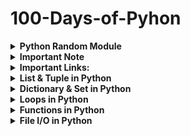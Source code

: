 # 100-Days-of-Pyhon

<details>
  <summary><b> Python Random Module</b></summary>
The random module in Python is a built-in module that provides various functions for generating random numbers and making random choices. It is commonly used for tasks such as generating random data, shuffling sequences, simulating random events, and more. The random module uses a pseudorandom number generator to produce random numbers.

You can import the random module using the following statement:
  ```python
import random
```
The <strong>random</strong> module provides the following functions:
  - <code>random():</code> Returns a random floating-point number between 0 and 1 (inclusive of 0, but exclusive of 1).
    ```python
    import random
    ```
  - <code>seed(a=None):</code> Initializes the random number generator with a seed value. If a is not specified, it uses the current system time.
    ```python
    import random
    
    random.seed(42)
    random_number = random.random()
    print(random_number)
    ```
  - <code>randrange(start, stop=None, step=1):</code> Returns a randomly selected element from the specified range. The start parameter is the starting point of the range (inclusive), stop is the endpoint of the range (exclusive), and step is the step value (optional).
    ```python
    import random
    
    random_number = random.randrange(1, 10, 2)
    print(random_number)
    ```
  - <code>randint(a, b):</code> Returns a random integer between a and b (inclusive of both a and b).
    ```python
    import random
    
    random_number = random.randint(1, 100)
    print(random_number)
    ```
  - <code>choice(seq):</code> Returns a randomly chosen element from a non-empty sequence seq, such as a list or a tuple.
    ```python
    import random
    
    my_list = [1, 2, 3, 4, 5]
    random_element = random.choice(my_list)
    print(random_element)
    ```
  - <code>shuffle(seq):</code> Randomly shuffles (rearranges) the elements in a sequence seq in place.
    ```python
    import random

    my_list = [1, 2, 3, 4, 5]
    random.shuffle(my_list)
    print(my_list)
    ```
  - <code>sample(population, k):</code> Returns a random selection of k unique elements from the specified population without replacement.
    ```python
    import random

    my_list = [1, 2, 3, 4, 5]
    random_selection = random.sample(my_list, 3)
    print(random_selection)
    ```
  - <code>random_uniform(a, b):</code> Returns a random floating-point number between a and b (inclusive of a, but exclusive of b).
    ```python
    import random

    random_number = random.random_uniform(0.5, 1.5)
    print(random_number)
    ```
  - <code>random_normal(mean=0.0, stddev=1.0):</code> Returns a random floating-point number with a normal distribution. The mean parameter is the mean value, and the stddev parameter is the standard deviation.
    ```python
    import random

    random_number = random.random_normal(mean=0, stddev=1)
    print(random_number)
    ```
  - <code>random_gauss(mean, stddev):</code> Equivalent to random.normalvariate(mean, stddev).
    ```python
    import random

    random_number = random.random_gauss(mean=0, stddev=1)
    print(random_number)
    ```
  - <code>getrandbits(k):</code> Returns a random integer with k random bits.
    ```python
    import random

    random_bits = random.getrandbits(4)
    print(random_bits)
    ```
  - <code>uniform(a, b):</code> Equivalent to random.uniform(a, b).
    ```python
    import random

    random_number = random.uniform(0.5, 1.5)
    print(random_number)
    ```
</details>

<details>
<summary><b>Important Note</b></summary>

+ <b>What do you mean by "Unhashable"?</b>
  An object is considered "unhashable" in Python if it is mutable, meaning its state can be modified after creation. Unhashable objects cannot be used as keys in dictionaries or as elements in sets because these data structures require elements to have stable and unique hash values. Examples of unhashable objects include lists, dictionaries, and other mutable types.
+ 
</details>

<details>
<summary><b>Important Links:</b></summary>


Here are some FREE resources that can help you learn end-to-end Python :

- 🎓 Learn Python: https://lnkd.in/eb4ke-9P
- 🔨 Python Projects: https://lnkd.in/eNWBfNzk
- 🚸 DSA with Python: http://bit.ly/3G3Dh0V
- 🌐 Learn Flask: https://lnkd.in/eqAg3jZP
- 🔧 Flask Projects: https://lnkd.in/eqnf7h-W
- 🔄 Learn REST API with Flask: https://lnkd.in/e-TTahQf
- 🧩 Learn Multithreading & Asyncio: https://lnkd.in/e_99Jiwp
- 🚦 Gunicorn & Nginx with Flask: https://lnkd.in/eWxgTNdB
- ✅ TDD with Python & Flask: https://lnkd.in/eMjweHuZ
- 📚 Basic RDBMS: https://lnkd.in/ebkPd8-q
- 🔍 Learn SQL: https://sqlbolt.com/ & W3Schools.com
- 🐘 PostgreSQL with Python: https://lnkd.in/esKUqNdt
- 🎁 Flask App with PostgreSQL: https://lnkd.in/eTzpcwNc
- 💻 Basics of Bash: https://lnkd.in/eZnG8cP6
- 🐳 Basics of Docker: https://lnkd.in/eFEK_aXW
- 🚢 Deploy Flask App with Docker: https://lnkd.in/eTjnFW8Y
- 🌟 GIT & GitHub: https://lnkd.in/ejshTxFw
- 🎨 Python Portfolio on Github: https://lnkd.in/eB2AanXj
- 📄 Python Resume Ideas: https://lnkd.in/e_Fb7uNi

</details>

<details>
<summary><b>List & Tuple in Python</b></summary>

### **Lists in Python**
---
A build-in data type that stores set of values. it can store elements of different types (integer, float, string, etc.).
</details>

<details>
<summary><b>Dictionary & Set in Python</b></summary>

### **Set in Python:**
---
Set is the collection of unordered items. Sets are mutable. But each element in the set must be unique & immutable. Set always ignore the duplicate items. Acceptable value of set:
+ boolean
+ int
+ float
+ str
+ tuple

**Note:** Set doesn't support list and dict. Beacuase list and dict are mutable. Set doesn't return error for duplicate items.
```python
#Syntax
mySet = {1,2,3,4,"Hello"}
```
```python
#create empty set
mySet = set()
```
#### **Set Methods:**
---
+ <code>set.add(el):</code> This method used to adds an element of the set.
  ```python
  #Create empty set
  mySet = set()

  #Add element into the set
  mySet.add("Python")
  mySet.add(121)

  #print set
  print(mySet)
  ```
+ <code>set.remove(el):</code> This method to remove a specific element.
  ```python
  mySet = {"Python","JavaScript",99,"Java"}
  mySet.remove("Python")
  print(mySet)
  ```
+ <code>set.clear():</code> This method used to removes all elements from the set.
  ```python
  mySet = {"Python","JavaScript",99,"Java"}
  mySet.clear()
  print(mySet)
  ```
+ <code>set.update(el):</code> This method to add multiple elements (iterable) to the set.
  ```python
  mySet = {"Python","JavaScript",99,"Java"}
  mySet.update([7, 8, 9])
  print(mySet)
  ```
+ <code>set.pop():</code> This method used to removes a random value.
  ```python
  mySet = {"Python","JavaScript",99,"Java"}
  print(mySet.pop())
  ```
+ <code>set.union(set2):</code> This method is used to perform the combines of two or more sets. The method returns a new set containing all unique elements from the sets involved.
  ```python
  mySet = {"Python","JavaScript",99}
  mySet2 = {7,8,"Java"}
  print(mySet.union(mySet2))
  ```
+ <code>set.intersection(set2):</code> This method is used to combines the common values of two or more sets.
  ```python
  mySet = {"Python","JavaScript",99}
  mySet2 = {7,99,"Python"}
  print(mySet.intersection(mySet2))
  ```
</details>

<details>
<summary><b>Loops in Python</b></summary>

### **While Loop:**
---

In Python, a while loop is used to repeatedly execute a block of code as long as a specified condition is true.

```python
#Syntax
while condition:
  #some code
```

```python
#Example
count = 1
while count<=5:
  print(count)
  count+=1

#Print from list
myList = ["ironman","spiderman","superman","batman"]
idx=0
while idx < len(myList):
  print(myList[idx])
  idx+=1
```

**Search for a number from tuple using loop:**

```python
  myTuple = (10,2,9,16,25)

  src=16
  i=0
  while i < (len(myTuple)):
    if myTuple[i]  == src:
      print("Search value present in index: ",i)
    i+=1
```
#### **Break & Continue:**
---
**<code>Break:</code>** It is used to terminate the loop when encountered.

```python
  myTuple = (10,2,9,16,25)

  src=16
  i=0
  while i < (len(myTuple)):
    if myTuple[i]  == src:
      print("Search value present in index: ",i)
      break
    i+=1
print("End of the loop")
```

**<code>Continue:</code>** It is used to terminates execution in the current iteration & continues execution of the loop with the next iteration.

```python
i = 1
while i<=5:
    if(i==3):
        i+=1
        continue
    print(i)
    i+=1
print("End of the loop")
```
### **For Loop:**
---
"For Loop" used for sequential traversal. For traversing list, string, tuples etc.

**Syntax:**
```python
for variable in iterable:
  #some work


#for loop with else:
for variable in iterable:
  #some work
else:
  #work when loop ends
```
**Example:**
```python
myList = [10,20,30,40]
for ele in myList:
  print(ele)
```
```python
myList = [10,20,30,40]
for ele in myList:
  print(ele)
else:
  print("End loop")
```

#### **range():**
---
Range functions returns a sequence of numbers, starting from 0 by default, and increments by 1 (by default), and stops before a specified number.
```python
range(start?,stop,step?)
```
```python
for el in range(5):
  print(el)

for el in range(1,5):
  print(el)

for el in range(1,5,2):
  print(el)
```

#### **Pass Statement:**
---
"pass" is a null statement that does nothing. It is used as a placeholder for future code.

```python
#Syntax
for el in range(10):
  pass
```
</details>

<details>
<summary><b>Functions in Python</b></summary>
A function is a block of reusable code that performs a specific task. Functions help in organizing code, making it more modular, readable, and easier to maintain.

```python
#Syntax
def func_name(param1, param2..):
  #some work
  return val

func_name(arg1, arg2) #function call
```
```python
myList = [2,3,4,5]
def myFunction(myList):
    for item in myList:
        print(item, end=" ")
myFunction(myList)
```

Mainly there are two types of function in python:
+ <b>Built-in Functions:</b> These are functions that are built into the Python language and are always available for use without the need to import any module. Examples include <code>print(), len(), range(), type(), sum(),</code> etc.
+ <b>User defined Functions: </b>These are functions defined by the user to perform specific tasks. You define them using the <code> def</code> keyword followed by the function name and parameters. These are the functions you create yourself to modularize your code and make it more readable and reusable.

### <b>Recursion</b>
---
Recursion in Python refers to the process in which a function calls itself directly or indirectly to solve a problem. Here a function calls itself repeatedly.


</details>

<details>
<summary><b>File I/O in Python</b></summary>

Python refers to the process of reading from and writing to files on the file system. Python provides several built-in functions and methods for performing file I/O operations.

#### <b>Types of all files:</b>
+ Text Files: .txt, .docx, .log etc.
+ Binary Files: .mp4, .mov, .png, .jpeg etc.

#### **Character & Meaning:**
+ <code>'r' :</code> open for reading(default)
+ <code>'w' :</code> open for writing, truncating the file first
+ <code>'x' :</code> create a new file and open it for writing
+ <code>'a' :</code> open for writing, appending to the end of the file if it exists
+ <code>'b' :</code> binary mode
+ <code>'t' :</code> text mode (default)
+ <code>'+' :</code> open a disk file for updating (reading and writing)

### <b>File I/O Operations</b>
---
### <b>Opening a File:</b>
To open a file in Python, we use the open() function, which takes two arguments: the file path and the mode. The mode specifies whether we want to read from ('r'), write to ('w'), or append to ('a') the file, among other options.
```python
#Syntax
file = open("file_name", "mode")
```

```python
#Example
file = open('demo.txt', 'r')
```

### <b>Reading a File:</b>
Once the file is opened, you can read its contents using methods like <code>read(), readline(), or readlines().</code>

```python
# Read the entire contents of the file
content = file.read()
print(content)

# Read one line at a time
line = file.readline()
print(line)

# Read all lines into a list
lines = file.readlines()
print(lines)
```

### <b>Writing a File:</b>
To write data to a file, we need to open it in write mode ('w'). we can then use the write() method to write data to the file. When we write a file that time it overwrites the entire file. That means it remove the all previous text then write/add new text.

```python
# Open a file for writing
file = open('example.txt', 'w')

# Write data to the file
file.write("Hello, world!\n")
file.write("This is a test.\n")

# Close the file
file.close()
```

### <b>Appending to a File</b>
To append data to an existing file, we open it in append mode ('a'). We can then use the write() method as with write mode. When we append data, that data add at the end of the file.

```python
file = open("example.txt","a")
file.write("This is append method.")
file.close()
```

</details>